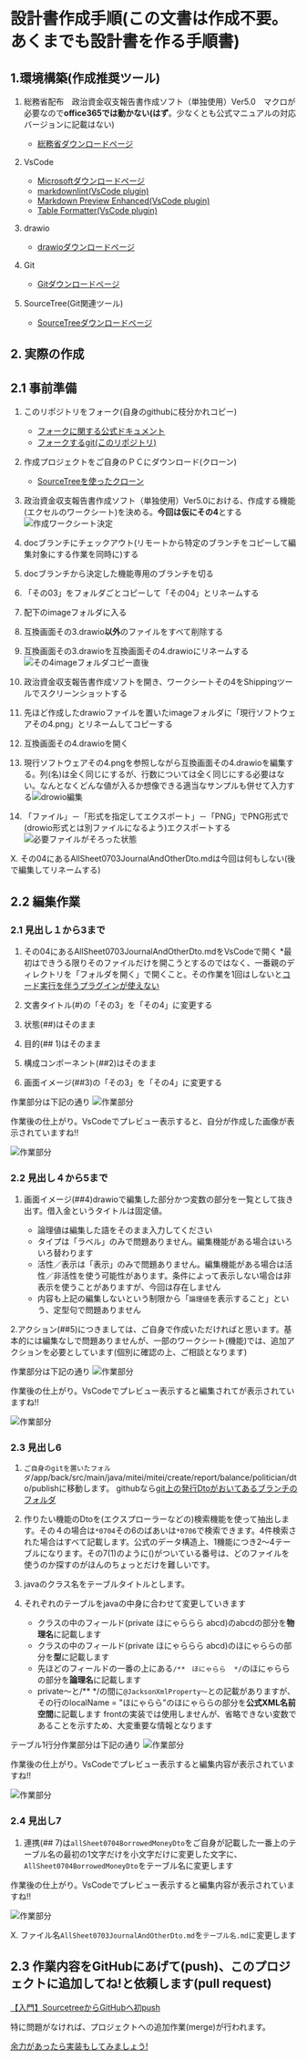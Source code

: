 ﻿# 設計書作成手順(この文書は作成不要。あくまでも設計書を作る手順書)

## 1.環境構築(作成推奨ツール)

1. 総務省配布　政治資金収支報告書作成ソフト（単独使用）Ver5.0　マクロが必要なので**office365では動かない(はず**。少なくとも公式マニュアルの対応バージョンに記載はない)
    - [総務省ダウンロードページ](https://kyoudou.soumu.go.jp/kyoudou/GK020101#syushihokoku01)

2. VsCode
    - [Microsoftダウンロードページ](https://code.visualstudio.com/download)
    - [markdownlint(VsCode plugin)](https://marketplace.visualstudio.com/items?itemName=DavidAnson.vscode-markdownlint)
    - [Markdown Preview Enhanced(VsCode plugin)](https://marketplace.visualstudio.com/items?itemName=shd101wyy.markdown-preview-enhanced)
    - [Table Formatter(VsCode plugin)](https://marketplace.visualstudio.com/items?itemName=shuworks.vscode-table-formatter)

3. drawio
    - [drawioダウンロードページ](https://www.drawio.com/)

4. Git
    - [Gitダウンロードページ](https://git-scm.com/downloads)

5. SourceTree(Git関連ツール)
    - [SourceTreeダウンロードページ](https://www.sourcetreeapp.com/)

## 2. 実際の作成

## 2.1 事前準備

1. このリポジトリをフォーク(自身のgithubに枝分かれコピー)
    - [フォークに関する公式ドキュメント](https://docs.github.com/ja/get-started/exploring-projects-on-github/contributing-to-a-project)
    - [フォークするgit(このリポジトリ)](https://github.com/chiwa2023/create-politician-balance-report)

2. 作成プロジェクトをご自身のＰＣにダウンロード(クローン)
    - [SourceTreeを使ったクローン](https://pasomaki.com/sourcetree-clone-remote-repository/)

3. 政治資金収支報告書作成ソフト（単独使用）Ver5.0における、作成する機能(エクセルのワークシート)を決める。**今回は仮にその4**とする![作成ワークシート決定](image_sub/2-1-1.png)

4. docブランチにチェックアウト(リモートから特定のブランチをコピーして編集対象にする作業を同時に)する

5. docブランチから決定した機能専用のブランチを切る

6. 「その03」をフォルダごとコピーして「その04」とリネームする

7. 配下のimageフォルダに入る

8. 互換画面その3.drawio**以外**のファイルをすべて削除する

9. 互換画面その3.drawioを互換画面その4.drawioにリネームする ![その4imageフォルダコピー直後](image_sub/2-1-5.png)

10. 政治資金収支報告書作成ソフトを開き、ワークシートその4をShippingツールでスクリーンショットする

11. 先ほど作成したdrawioファイルを置いたimageフォルダに「現行ソフトウェアその4.png」とリネームしてコピーする  

12. 互換画面その4.drawioを開く  

13. 現行ソフトウェアその4.pngを参照しながら互換画面その4.drawioを編集する。列(名)は全く同じにするが、行数については全く同じにする必要はない。なんとなくどんな値が入るか想像できる適当なサンプルも併せて入力する![drowio編集](image_sub/2-1-9.png)  

14. 「ファイル」－「形式を指定してエクスポート」－「PNG」でPNG形式で(drowio形式とは別ファイルになるよう)エクスポートする![必要ファイルがそろった状態](image_sub/2-1-10.png)  

X. その04にあるAllSheet0703JournalAndOtherDto.mdは今回は何もしない(後で編集してリネームする)  

## 2.2 編集作業

### 2.1 見出し１から3まで

1. その04にあるAllSheet0703JournalAndOtherDto.mdをVsCodeで開く
*最初はできうる限りそのファイルだけを開こうとするのではなく、一番親のディレクトリを「フォルダを開く」で開くこと。その作業を1回はしないと[コード実行を伴うプラグインが使えない](https://zenn.dev/yhatt/scraps/e48249d08e3664)  

2. 文書タイトル(#)の「その3」を「その4」に変更する  

3. 状態(##)はそのまま  

4. 目的(## 1)はそのまま  

5. 構成コンポーネント(##2)はそのまま  

6. 画面イメージ(##3)の「その3」を「その4」に変更する

作業部分は下記の通り
![作業部分](image_sub/2-2-6a.png)

作業後の仕上がり。VsCodeでプレビュー表示すると、自分が作成した画像が表示されていますね!!

![作業部分](image_sub/2-2-6b.png)

### 2.2 見出し４から5まで

1. 画面イメージ(##4)drawioで編集した部分かつ変数の部分を一覧として抜き出す。借入金というタイトルは固定値。

    - 論理値は編集した語をそのまま入力してください
    - タイプは「ラベル」のみで問題ありません。編集機能がある場合はいろいろ替わります
    - 活性／表示は「表示」のみで問題ありません。編集機能がある場合は活性／非活性を使う可能性があります。条件によって表示しない場合は非表示を使うことがありますが、今回は存在しません
    - 内容も上記の編集しないという制限から「`論理値`を表示すること」という、定型句で問題ありません

2.アクション(##5)につきましては、ご自身で作成いただければと思います。基本的には編集なしで問題ありませんが、一部のワークシート(機能)では、追加アクションを必要としています(個別に確認の上、ご相談となります)

作業部分は下記の通り
![作業部分](image_sub/2-2-7a.png)

作業後の仕上がり。VsCodeでプレビュー表示すると編集されてが表示されていますね!!

![作業部分](image_sub/2-2-7b.png)

### 2.3 見出し6

1. `ご自身のgitを置いたフォルダ`/app/back/src/main/java/mitei/mitei/create/report/balance/politician/dto/publishに移動します。
githubなら[git上の発行Dtoがおいてあるブランチのフォルダ](https://github.com/chiwa2023/create-politician-balance-report/tree/develop-back/app/back/src/main/java/mitei/mitei/create/report/balance/politician/dto/publish)

2. 作りたい機能のDtoを(エクスプローラーなどの)検索機能を使って抽出します。その４の場合は`*0704`その6のばあいは`*0706`で検索できます。4件検索された場合はすべて記載します。公式のデータ構造上、1機能につき2～4テーブルになります。その7(1)のように()がついている番号は、どのファイルを使うのか探すのがほんのちょっとだけを難しいです。

3. javaのクラス名をテーブルタイトルとします。

4. それぞれのテーブルをjavaの中身に合わせて変更していきます
    - クラスの中のフィールド(private ほにゃららら abcd)のabcdの部分を**物理名**に記載します
    - クラスの中のフィールド(private ほにゃららら abcd)のほにゃららの部分を**型**に記載します
    - 先ほどのフィールドの一番の上にある`/**　ほにゃらら  */`のほにゃららの部分を**論理名**に記載します
    - private～と/** */の間に`@JacksonXmlProperty～`との記載がありますが、その行のlocalName = "ほにゃらら"のほにゃららの部分を**公式XML名前空間**に記載します
    frontの実装では使用しませんが、省略できない変数であることを示すため、大変重要な情報となります

テーブル1行分作業部分は下記の通り
![作業部分](image_sub/2-2-11a.png)

作業後の仕上がり。VsCodeでプレビュー表示すると編集内容が表示されていますね!!

![作業部分](image_sub/2-2-11b.png)

### 2.4 見出し7

1. 連携(## 7)は`allSheet0704BorrowedMoneyDto`をご自身が記載した一番上のテーブル名の最初の1文字だけを小文字だけに変更した文字に、`AllSheet0704BorrowedMoneyDto`をテーブル名に変更します

作業後の仕上がり。VsCodeでプレビュー表示すると編集内容が表示されていますね!!

![作業部分](image_sub/2-2-12b.png)

X. ファイル名`AllSheet0703JournalAndOtherDto.md`を`テーブル名.md`に変更します

## 2.3 作業内容をGitHubにあげて(push)、このプロジェクトに追加してね!と依頼します(pull request)

[【入門】SourcetreeからGitHubへ初push](https://qiita.com/nkojima/items/370b4f5587f6c4613f52)

特に問題がなければ、プロジェクトへの追加作業(merge)が行われます。

[余力があったら実装もしてみましょう!](./参考ー設計書から実装手順.md)
